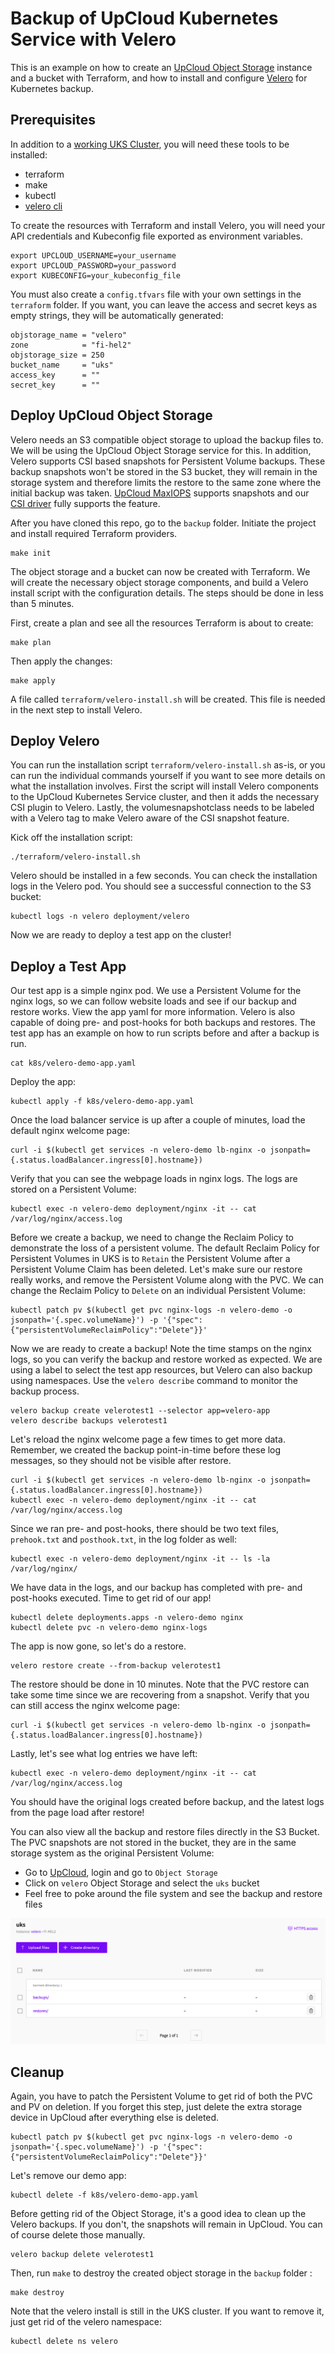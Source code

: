 # Backup of UpCloud Kubernetes Service with Velero

This is an example on how to create an [UpCloud Object Storage](https://upcloud.com/products/object-storage) instance and a bucket with Terraform, and how to install and configure [Velero](https://velero.io/) for Kubernetes backup.  

## Prerequisites

In addition to a [working UKS Cluster](https://upcloud.com/products/managed-kubernetes), you will need these tools to be installed:

* terraform
* make
* kubectl
* [velero cli](https://velero.io/docs/main/basic-install/#install-the-cli)

To create the resources with Terraform and install Velero, you will need your API credentials and Kubeconfig file exported as environment variables.

```text
export UPCLOUD_USERNAME=your_username
export UPCLOUD_PASSWORD=your_password
export KUBECONFIG=your_kubeconfig_file
```

You must also create a `config.tfvars` file with your own settings in the `terraform` folder. If you want, you can leave the access and secret keys as empty strings, they will be automatically generated:

```text
objstorage_name = "velero"
zone            = "fi-hel2"
objstorage_size = 250
bucket_name     = "uks"
access_key      = ""
secret_key      = ""
```

## Deploy UpCloud Object Storage

Velero needs an S3 compatible object storage to upload the backup files to. We will be using the UpCloud Object Storage service for this. In addition, Velero supports CSI based snapshots for Persistent Volume backups. These backup snapshots won't be stored in the S3 bucket, they will remain in the storage system and therefore limits the restore to the same zone where the initial backup was taken. [UpCloud MaxIOPS](https://upcloud.com/products/block-storage) supports snapshots and our [CSI driver](https://github.com/UpCloudLtd/upcloud-csi) fully supports the feature.

After you have cloned this repo, go to the `backup` folder. Initiate the project and install required Terraform providers.

```text
make init
```

The object storage and a bucket can now be created with Terraform. We will create the necessary object storage components, and build a Velero install script with the configuration details. The steps should be done in less than 5 minutes.

First, create a plan and see all the resources Terraform is about to create:

```text
make plan
```

Then apply the changes:

```text
make apply
```

A file called `terraform/velero-install.sh` will be created. This file is needed in the next step to install Velero.

## Deploy Velero

You can run the installation script `terraform/velero-install.sh` as-is, or you can run the individual commands yourself if you want to see more details on what the installation involves. First the script will install Velero components to the UpCloud Kubernetes Service cluster, and then it adds the necessary CSI plugin to Velero. Lastly, the volumesnapshotclass needs to be labeled with a Velero tag to make Velero aware of the CSI snapshot feature.

Kick off the installation script:

```text
./terraform/velero-install.sh
```

Velero should be installed in a few seconds. You can check the installation logs in the Velero pod. You should see a successful connection to the S3 bucket:

```text
kubectl logs -n velero deployment/velero
```

Now we are ready to deploy a test app on the cluster!

## Deploy a Test App

Our test app is a simple nginx pod. We use a Persistent Volume for the nginx logs, so we can follow website loads and see if our backup and restore works. View the app yaml for more information. Velero is also capable of doing pre- and post-hooks for both backups and restores. The test app has an example on how to run scripts before and after a backup is run.

```text
cat k8s/velero-demo-app.yaml
```

Deploy the app:

```text
kubectl apply -f k8s/velero-demo-app.yaml
```

Once the load balancer service is up after a couple of minutes, load the default nginx welcome page:

```text
curl -i $(kubectl get services -n velero-demo lb-nginx -o jsonpath={.status.loadBalancer.ingress[0].hostname})
```

Verify that you can see the webpage loads in nginx logs. The logs are stored on a Persistent Volume:

```text
kubectl exec -n velero-demo deployment/nginx -it -- cat /var/log/nginx/access.log
```

Before we create a backup, we need to change the Reclaim Policy to demonstrate the loss of a persistent volume. The default Reclaim Policy for Persistent Volumes in UKS is to `Retain` the Persistent Volume after a Persistent Volume Claim has been deleted. Let's make sure our restore really works, and remove the Persistent Volume along with the PVC. We can change the Reclaim Policy to `Delete` on an individual Persistent Volume:

```text
kubectl patch pv $(kubectl get pvc nginx-logs -n velero-demo -o jsonpath='{.spec.volumeName}') -p '{"spec":{"persistentVolumeReclaimPolicy":"Delete"}}'
```

Now we are ready to create a backup! Note the time stamps on the nginx logs, so you can verify the backup and restore worked as expected. We are using a label to select the test app resources, but Velero can also backup using namespaces. Use the `velero describe` command to monitor the backup process.

```text
velero backup create velerotest1 --selector app=velero-app
velero describe backups velerotest1 
```

Let's reload the nginx welcome page a few times to get more data. Remember, we created the backup point-in-time before these log messages, so they should not be visible after restore.

```text
curl -i $(kubectl get services -n velero-demo lb-nginx -o jsonpath={.status.loadBalancer.ingress[0].hostname})
kubectl exec -n velero-demo deployment/nginx -it -- cat /var/log/nginx/access.log
```

Since we ran pre- and post-hooks, there should be two text files, `prehook.txt` and `posthook.txt`, in the log folder as well:

```text
kubectl exec -n velero-demo deployment/nginx -it -- ls -la /var/log/nginx/
```

We have data in the logs, and our backup has completed with pre- and post-hooks executed. Time to get rid of our app!

```text
kubectl delete deployments.apps -n velero-demo nginx
kubectl delete pvc -n velero-demo nginx-logs
```

The app is now gone, so let's do a restore.

```text
velero restore create --from-backup velerotest1
```

The restore should be done in 10 minutes. Note that the PVC restore can take some time since we are recovering from a snapshot. Verify that you can still access the nginx welcome page:

```text
curl -i $(kubectl get services -n velero-demo lb-nginx -o jsonpath={.status.loadBalancer.ingress[0].hostname})
```

Lastly, let's see what log entries we have left:

```text
kubectl exec -n velero-demo deployment/nginx -it -- cat /var/log/nginx/access.log
```

You should have the original logs created before backup, and the latest logs from the page load after restore!

You can also view all the backup and restore files directly in the S3 Bucket. The PVC snapshots are not stored in the bucket, they are in the same storage system as the original Persistent Volume:

* Go to [UpCloud](https://upcloud.com), login and go to `Object Storage`
* Click on `velero` Object Storage and select the `uks` bucket
* Feel free to poke around the file system and see the backup and restore files

![Velero Bucket](images/velero-bucket.png)

## Cleanup

Again, you have to patch the Persistent Volume to get rid of both the PVC and PV on deletion. If you forget this step, just delete the extra storage device in UpCloud after everything else is deleted.

```text
kubectl patch pv $(kubectl get pvc nginx-logs -n velero-demo -o jsonpath='{.spec.volumeName}') -p '{"spec":{"persistentVolumeReclaimPolicy":"Delete"}}'
```

Let's remove our demo app:

```text
kubectl delete -f k8s/velero-demo-app.yaml
```

Before getting rid of the Object Storage, it's a good idea to clean up the Velero backups. If you don't, the snapshots will remain in UpCloud. You can of course delete those manually.

```text
velero backup delete velerotest1
```

Then, run `make` to destroy the created object storage in the `backup` folder :

```text
make destroy
```

Note that the velero install is still in the UKS cluster. If you want to remove it, just get rid of the velero namespace:

```text
kubectl delete ns velero
```
